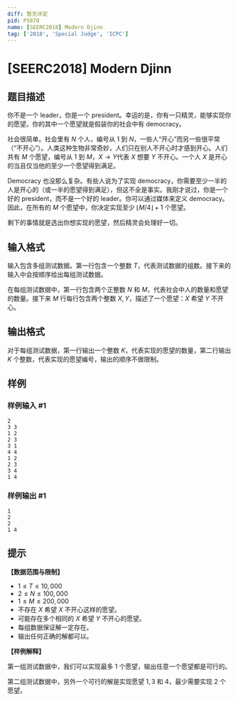 ```yaml
---
diff: 暂无评定
pid: P5870
name: [SEERC2018] Modern Djinn
tag: ['2018', 'Special Judge', 'ICPC']
---
```

# [SEERC2018] Modern Djinn
## 题目描述

你不是一个 leader，你是一个 president。幸运的是，你有一只精灵，能够实现你的愿望。你的其中一个愿望就是假装你的社会中有 democracy。

社会很简单。社会里有 $N$ 个人，编号从 $1$ 到 $N$，一些人“开心”而另一些很平常（“不开心”）。人类这种生物非常奇妙，人们只在别人不开心时才感到开心。人们共有 $M$ 个愿望，编号从 $1$ 到 $M$，$X \rightarrow Y$代表 $X$ 想要 $Y$ 不开心。一个人 $X$ 是开心的当且仅当他的至少一个愿望得到满足。

Democracy 也没那么复杂。有些人说为了实现 democracy，你需要至少一半的人是开心的（或一半的愿望得到满足），但这不全是事实。我刚才说过，你是一个好的 president，而不是一个好的 leader。你可以通过媒体来定义 democracy。因此，在所有的 $M$ 个愿望中，你决定实现至少 $\lfloor M/4 \rfloor +1$ 个愿望。

剩下的事情就是选出你想实现的愿望，然后精灵会处理好一切。
## 输入格式

输入包含多组测试数据。第一行包含一个整数 $T$，代表测试数据的组数。接下来的输入中会按顺序给出每组测试数据。

在每组测试数据中，第一行包含两个正整数 $N$ 和 $M$，代表社会中人的数量和愿望的数量。接下来 $M$ 行每行包含两个整数 $X, Y$，描述了一个愿望：$X$ 希望 $Y$ 不开心。
## 输出格式

对于每组测试数据，第一行输出一个整数 $K$，代表实现的愿望的数量，第二行输出 $K$ 个整数，代表实现的愿望编号，输出的顺序不做限制。
## 样例

### 样例输入 #1
```
2
3 3
1 2
2 3
3 1
4 4
1 2
2 3
3 4
1 4
```
### 样例输出 #1
```
1
2
2
1 4
```
## 提示

**【数据范围与限制】**

- $1 \leq T \leq 10, 000$
- $2 \leq N \leq 100,000$
- $1 \leq M \leq 200,000$
- 不存在 $X$ 希望 $X$ 不开心这样的愿望。
- 可能存在多个相同的 $X$ 希望 $Y$ 不开心的愿望。
- 每组数据保证解一定存在。
- 输出任何正确的解都可以。

**【样例解释】**

第一组测试数据中，我们可以实现最多 $1$ 个愿望，输出任意一个愿望都是可行的。

第二组测试数据中，另外一个可行的解是实现愿望 $1, 3$ 和 $4$，最少需要实现 $2$ 个愿望。


